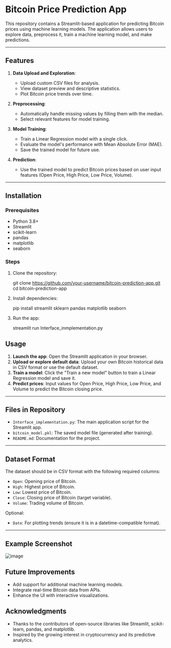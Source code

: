 # Bitcoin Price Prediction App

This repository contains a Streamlit-based application for predicting Bitcoin prices using machine learning models. The application allows users to explore data, preprocess it, train a machine learning model, and make predictions.

---

## Features

1. **Data Upload and Exploration**:
   - Upload custom CSV files for analysis.
   - View dataset preview and descriptive statistics.
   - Plot Bitcoin price trends over time.

2. **Preprocessing**:
   - Automatically handle missing values by filling them with the median.
   - Select relevant features for model training.

3. **Model Training**:
   - Train a Linear Regression model with a single click.
   - Evaluate the model's performance with Mean Absolute Error (MAE).
   - Save the trained model for future use.

4. **Prediction**:
   - Use the trained model to predict Bitcoin prices based on user input features (Open Price, High Price, Low Price, Volume).

---

## Installation

### Prerequisites
- Python 3.8+
- Streamlit
- scikit-learn
- pandas
- matplotlib
- seaborn

### Steps
1. Clone the repository:

   git clone https://github.com/your-username/bitcoin-prediction-app.git
   cd bitcoin-prediction-app

2. Install dependencies:
 
   pip install streamlit sklearn pandas matplotlib seaborn
  
3. Run the app:
  
   streamlit run Interface_inmplementation.py
  



## Usage

1. **Launch the app**: Open the Streamlit application in your browser.
2. **Upload or explore default data**: Upload your own Bitcoin historical data in CSV format or use the default dataset.
3. **Train a model**: Click the "Train a new model" button to train a Linear Regression model and save it.
4. **Predict prices**: Input values for Open Price, High Price, Low Price, and Volume to predict the Bitcoin closing price.

---

## Files in Repository

- `Interface_implementation.py`: The main application script for the Streamlit app.
- `bitcoin_model.pkl`: The saved model file (generated after training).
- `README.md`: Documentation for the project.

---

## Dataset Format

The dataset should be in CSV format with the following required columns:
- `Open`: Opening price of Bitcoin.
- `High`: Highest price of Bitcoin.
- `Low`: Lowest price of Bitcoin.
- `Close`: Closing price of Bitcoin (target variable).
- `Volume`: Trading volume of Bitcoin.

Optional:
- `Date`: For plotting trends (ensure it is in a datetime-compatible format).

---

## Example Screenshot
![image](https://github.com/user-attachments/assets/d262a615-9885-4657-b1c2-a25f05de0a6c)


## Future Improvements

- Add support for additional machine learning models.
- Integrate real-time Bitcoin data from APIs.
- Enhance the UI with interactive visualizations.


## Acknowledgments

- Thanks to the contributors of open-source libraries like Streamlit, scikit-learn, pandas, and matplotlib.
- Inspired by the growing interest in cryptocurrency and its predictive analytics.

